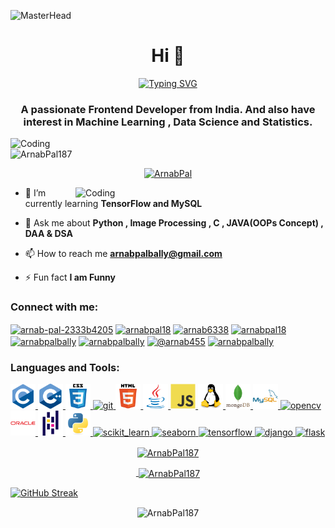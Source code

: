 ![MasterHead](https://altair.com/images/default-source/content-images/trends_machine_learning_header_interior_desktop-jpg.jpg?sfvrsn=69c5984c_0)
<h1 align="center">Hi 👋</h1>



<div align="center">
  
  
[![Typing SVG](https://readme-typing-svg.demolab.com/?lines=FrontendDeveloper+%7c+CompetitiveCoder;Machine+Learning+%7c+Data+Science;Statistics+%7c+Mathematics)](https://git.io/typing-svg)

  
  
  </div>




<h3 align="center">A passionate Frontend Developer from India. And also have interest in Machine Learning , Data Science and Statistics.</h3>
<img align="right" alt="Coding" width="1200" src="https://miro.medium.com/max/1400/0*de0IdiUSoJTwgsys.gif">
<p align="left"> <img src="https://komarev.com/ghpvc/?username=ArnabPal187&label=Profile%20views&color=0e75b6&style=flat" alt="ArnabPal187" /> </p>

<p align="middle"> <a href="https://github.com/ryo-ma/github-profile-trophy"><img src="https://github-profile-trophy.vercel.app/?username=ArnabPal187" alt="ArnabPal" /></a> </p>
<img align="right" alt="Coding" width="400" src="https://www.lambdatest.com/resources/images/ezgif.com-gif-maker-16.gif">

- 🌱 I’m currently learning **TensorFlow and MySQL**

- 💬 Ask me about **Python , Image Processing , C , JAVA(OOPs Concept) , DAA & DSA**

- 📫 How to reach me **arnabpalbally@gmail.com**

- ⚡ Fun fact **I am Funny**

<h3 align="left">Connect with me:</h3>
<p align="left">
<a href="https://linkedin.com/in/arnab-pal-2333b4205" target="blank"><img align="center" src="https://raw.githubusercontent.com/rahuldkjain/github-profile-readme-generator/master/src/images/icons/Social/linked-in-alt.svg" alt="arnab-pal-2333b4205" height="30" width="40" /></a>
<a href="https://kaggle.com/arnabpal18" target="blank"><img align="center" src="https://raw.githubusercontent.com/rahuldkjain/github-profile-readme-generator/master/src/images/icons/Social/kaggle.svg" alt="arnabpal18" height="30" width="40" /></a>
<a href="https://instagram.com/arnab6338" target="blank"><img align="center" src="https://raw.githubusercontent.com/rahuldkjain/github-profile-readme-generator/master/src/images/icons/Social/instagram.svg" alt="arnab6338" height="30" width="40" /></a>
<a href="https://www.codechef.com/users/arnabpal18" target="blank"><img align="center" src="https://cdn.jsdelivr.net/npm/simple-icons@3.1.0/icons/codechef.svg" alt="arnabpal18" height="30" width="40" /></a>
<a href="https://www.hackerrank.com/arnabpalbally" target="blank"><img align="center" src="https://raw.githubusercontent.com/rahuldkjain/github-profile-readme-generator/master/src/images/icons/Social/hackerrank.svg" alt="arnabpalbally" height="30" width="40" /></a>
<a href="https://www.leetcode.com/arnabpalbally" target="blank"><img align="center" src="https://raw.githubusercontent.com/rahuldkjain/github-profile-readme-generator/master/src/images/icons/Social/leet-code.svg" alt="arnabpalbally" height="30" width="40" /></a>
<a href="https://www.hackerearth.com/@arnab455" target="blank"><img align="center" src="https://raw.githubusercontent.com/rahuldkjain/github-profile-readme-generator/master/src/images/icons/Social/hackerearth.svg" alt="@arnab455" height="30" width="40" /></a>
<a href="https://auth.geeksforgeeks.org/user/arnabpalbally" target="blank"><img align="center" src="https://raw.githubusercontent.com/rahuldkjain/github-profile-readme-generator/master/src/images/icons/Social/geeks-for-geeks.svg" alt="arnabpalbally" height="30" width="40" /></a>
</p>

<h3 align="left">Languages and Tools:</h3>
<p align="left"> <a href="https://www.cprogramming.com/" target="_blank" rel="noreferrer"> <img src="https://raw.githubusercontent.com/devicons/devicon/master/icons/c/c-original.svg" alt="c" width="40" height="40"/> </a> <a href="https://www.w3schools.com/cpp/" target="_blank" rel="noreferrer"> <img src="https://raw.githubusercontent.com/devicons/devicon/master/icons/cplusplus/cplusplus-original.svg" alt="cplusplus" width="40" height="40"/> </a> <a href="https://www.w3schools.com/css/" target="_blank" rel="noreferrer"> <img src="https://raw.githubusercontent.com/devicons/devicon/master/icons/css3/css3-original-wordmark.svg" alt="css3" width="40" height="40"/> </a> <a href="https://git-scm.com/" target="_blank" rel="noreferrer"> <img src="https://www.vectorlogo.zone/logos/git-scm/git-scm-icon.svg" alt="git" width="40" height="40"/> </a> <a href="https://www.w3.org/html/" target="_blank" rel="noreferrer"> <img src="https://raw.githubusercontent.com/devicons/devicon/master/icons/html5/html5-original-wordmark.svg" alt="html5" width="40" height="40"/> </a> <a href="https://www.java.com" target="_blank" rel="noreferrer"> <img src="https://raw.githubusercontent.com/devicons/devicon/master/icons/java/java-original.svg" alt="java" width="40" height="40"/> </a> <a href="https://developer.mozilla.org/en-US/docs/Web/JavaScript" target="_blank" rel="noreferrer"> <img src="https://raw.githubusercontent.com/devicons/devicon/master/icons/javascript/javascript-original.svg" alt="javascript" width="40" height="40"/> </a> <a href="https://www.linux.org/" target="_blank" rel="noreferrer"> <img src="https://raw.githubusercontent.com/devicons/devicon/master/icons/linux/linux-original.svg" alt="linux" width="40" height="40"/> </a> <a href="https://www.mongodb.com/" target="_blank" rel="noreferrer"> <img src="https://raw.githubusercontent.com/devicons/devicon/master/icons/mongodb/mongodb-original-wordmark.svg" alt="mongodb" width="40" height="40"/> </a> <a href="https://www.mysql.com/" target="_blank" rel="noreferrer"> <img src="https://raw.githubusercontent.com/devicons/devicon/master/icons/mysql/mysql-original-wordmark.svg" alt="mysql" width="40" height="40"/> </a> <a href="https://opencv.org/" target="_blank" rel="noreferrer"> <img src="https://www.vectorlogo.zone/logos/opencv/opencv-icon.svg" alt="opencv" width="40" height="40"/> </a> <a href="https://www.oracle.com/" target="_blank" rel="noreferrer"> <img src="https://raw.githubusercontent.com/devicons/devicon/master/icons/oracle/oracle-original.svg" alt="oracle" width="40" height="40"/> </a> <a href="https://pandas.pydata.org/" target="_blank" rel="noreferrer"> <img src="https://raw.githubusercontent.com/devicons/devicon/2ae2a900d2f041da66e950e4d48052658d850630/icons/pandas/pandas-original.svg" alt="pandas" width="40" height="40"/> </a> <a href="https://www.python.org" target="_blank" rel="noreferrer"> <img src="https://raw.githubusercontent.com/devicons/devicon/master/icons/python/python-original.svg" alt="python" width="40" height="40"/> </a> <a href="https://scikit-learn.org/" target="_blank" rel="noreferrer"> <img src="https://upload.wikimedia.org/wikipedia/commons/0/05/Scikit_learn_logo_small.svg" alt="scikit_learn" width="40" height="40"/> </a> <a href="https://seaborn.pydata.org/" target="_blank" rel="noreferrer"> <img src="https://seaborn.pydata.org/_images/logo-mark-lightbg.svg" alt="seaborn" width="40" height="40"/> </a> <a href="https://www.tensorflow.org" target="_blank" rel="noreferrer"> <img src="https://www.vectorlogo.zone/logos/tensorflow/tensorflow-icon.svg" alt="tensorflow" width="40" height="40"/> </a> <a href="https://www.djangoproject.com/" target="_blank" rel="noreferrer"> <img src="https://cdn.worldvectorlogo.com/logos/django.svg" alt="django" width="40" height="40"/> </a> <a href="https://flask.palletsprojects.com/" target="_blank" rel="noreferrer"> <img src="https://www.vectorlogo.zone/logos/pocoo_flask/pocoo_flask-icon.svg" alt="flask" width="40" height="40"/> </p>

<p align="middle"><img align="center" src="https://github-readme-stats.vercel.app/api/top-langs?username=ArnabPal187&show_icons=true&locale=en&layout=compact" alt="ArnabPal187" /></p>

<p align="middle">&nbsp;<img align="center" src="https://github-readme-stats.vercel.app/api?username=ArnabPal187&show_icons=true&locale=en" alt="ArnabPal187" /></p>

[![GitHub Streak](https://streak-stats.demolab.com/?user=ArnabPal187&theme=deuteranopia-friendly-theme&hide_border=true&align=center)](https://git.io/streak-stats)



<p align="middle"><img align="center" src="https://github-readme-streak-stats.herokuapp.com/?user=ArnabPal187&" alt="ArnabPal187" /></p>
